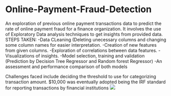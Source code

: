 # Online-Payment-Fraud-Detection
An exploration of previous online payment transactions data to predict the rate of online payment fraud for a finance organization. It involves the use of Exploratory Data analysis techniques to get insights from provided data.
STEPS TAKEN:
-Data CLeaning (Deleting unecessary columns and changing some column names for easier interpretation.
-Creation of new features from given columns.
-Exploration of correlations between data features.
-Visualizations of insights.
-Model selection, training and validation (Prediction by Decision Tree Regressor and Random forest Regressor)
-An assessment and performance comparison of both models


Challenges faced include deciding the threshold to use for categorizing transaction amount. $10,000 was eventually adopted being the IRF standard for reporting transactions by financial institutions 
![](Screen-Recording-2022-08-15-at-7.12.13-PM.gif)
